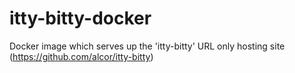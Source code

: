 # itty-bitty-docker
Docker image which serves up the 'itty-bitty' URL only hosting site (https://github.com/alcor/itty-bitty)
